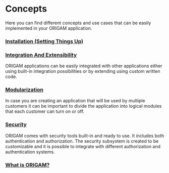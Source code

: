 # Concepts

Here you can find different concepts and use cases that can be easily implemented in your ORIGAM application.

### [Installation (Setting Things Up)](/t/Installation-Setting-Things-Up)

### [Integration And Extensibility](/t/Integration-And-Extensibility)

ORIGAM applications can be easily integrated with other applications either using built-in integration possibilities or by extending using custom written code.

### [Modularization](/t/Modularization)

In case you are creating an application that will be used by multiple customers it can be important to divide the application into logical modules that each customer can turn on or off.

### [Security](/t/Security)

ORIGAM comes with security tools built-in and ready to use. It includes both authentication and authorization. The security subsystem is created to be customizable and it is possible to integrate with different authorization and authentication systems.

### [What is ORIGAM?](/t/What-is-ORIGAM)
